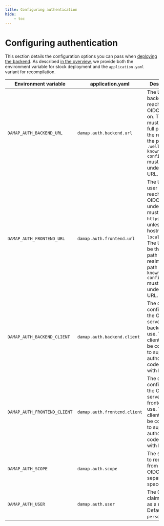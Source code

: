 ```yaml
---
title: Configuring authentication
hide:
    - toc
---
```


# Configuring authentication

This section details the configuration options you can pass when [deploying the backend](../deployment/backend.md). As described [in the overview](index.md), we provide both the environment variable for stock deployment and the `application.yaml` variant for recompilation.

| Environment variable         | application.yaml             | Description                                                                                                                                                                                                                                |
|------------------------------|------------------------------|--------------------------------------------------------------------------------------------------------------------------------------------------------------------------------------------------------------------------------------------|
| `DAMAP_AUTH_BACKEND_URL`     | `damap.auth.backend.url`     | The URL the backend can reach the OIDC server on. The URL must be the full path to the realm and the path `.well-known/openid-configuration` must exist under this URL.                                                                    |
| `DAMAP_AUTH_FRONTEND_URL`    | `damap.auth.frontend.url`    | The URL the user can reach the OIDC server under. This must be a `https://` URL unless the hostname is `localhost`.  The URL must be the full path to the realm and the path `.well-known/openid-configuration` must exist under this URL. | 
| `DAMAP_AUTH_BACKEND_CLIENT`  | `damap.auth.backend.client`  | The client ID configured in the OIDC server for the backend to use. This client ID must be configured to support the authorization code flow with PKCE.                                                                                    |
| `DAMAP_AUTH_FRONTEND_CLIENT` | `damap.auth.frontend.client` | The client ID configured in the OIDC server for the frontend to use. This client ID must be configured to support the authorization code flow with PKCE.                                                                                   |
| `DAMAP_AUTH_SCOPE`           | `damap.auth.scope`           | The scopes to request from the OIDC server, separated by space.                                                                                                                                                                            |
| `DAMAP_AUTH_USER`            | `damap.auth.user`            | The OIDC claim to use as a user ID. Defaults to `personID`.                                                                                                                                                                                |
